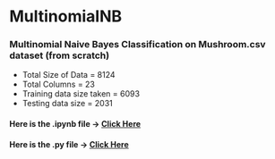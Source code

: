 # MultinomialNB
### Multinomial Naive Bayes Classification on Mushroom.csv dataset (from scratch)

- Total Size of Data = 8124
- Total Columns = 23
- Training data size taken = 6093
- Testing data size = 2031


#### Here is the .ipynb file ->  [Click Here](https://github.com/gshashank84/MultinomialNB/blob/main/Multinomial_Naive_Bayes_Classification.ipynb)

#### Here is the .py file ->  [Click Here](https://github.com/gshashank84/MultinomialNB/blob/main/Multinomial%20Naive%20Bayes%20Classification%20Assignment.py)
